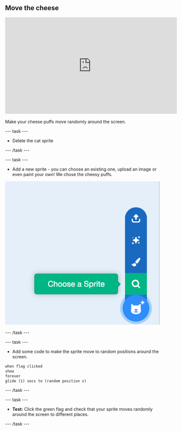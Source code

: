 ## Move the cheese 

<iframe width="560" height="315" src="https://www.youtube.com/embed/BKgBeqxTrM8?si=VOvkNyg_OEOay1oN" title="YouTube video player" frameborder="0" allow="accelerometer; autoplay; clipboard-write; encrypted-media; gyroscope; picture-in-picture; web-share" referrerpolicy="strict-origin-when-cross-origin" allowfullscreen></iframe>

Make your cheese puffs move randomly around the screen. 

--- task ---

+ Delete the cat sprite

--- /task ---

--- task ---

+ Add a new sprite - you can choose an existing one, upload an image or even paint your own! We chose the cheesy puffs.

![Choose a new sprite](images/choose-sprite.png)

--- /task ---

--- task --- 

+ Add some code to make the sprite move to random positions around the screen. 

```blocks3
when flag clicked
show
forever
glide (1) secs to (random position v)
```

--- /task ---

--- task ---

+ **Test:** Click the green flag and check that your sprite moves randomly around the screen to different places.

--- /task ---

